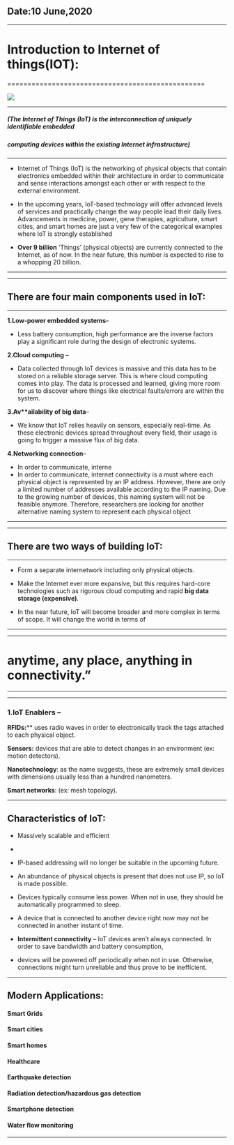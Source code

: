 
## Date:10 June,2020

--------

# Introduction to Internet of things(IOT):

=================================================

![](https://images.readwrite.com/wp-content/uploads/2019/05/What-to-Expect-from-a-Modern-IoT-Platform-in-2019.jpg)

---------
##### (The Internet of Things (IoT) is the interconnection of uniquely identifiable embedded 
##### computing devices within the existing Internet infrastructure)
-----------


- Internet of Things (IoT) is the networking of physical objects that contain electronics embedded within their architecture in order to communicate and sense interactions amongst each other or with respect to the external environment.

- In the upcoming years, IoT-based technology will offer advanced levels of services and practically change the way people lead their daily lives. Advancements in medicine, power, gene therapies, agriculture, smart cities, 
and smart homes are just a very few of the categorical examples where IoT is strongly established

-  ****Over 9 billion**** ‘Things’ (physical objects) are currently connected to the Internet, 
as of now. In the near future, this number is expected to rise to a whopping 20 billion.
------------


------
## There are four main components used in IoT:
------

 ****1.Low-power embedded systems****–

- Less battery consumption, high performance are the inverse factors play a significant role during the design of electronic systems.


****2.Cloud computing**** –

- Data collected through IoT devices is massive and this data has to be stored on a reliable storage server.
This is where cloud computing comes into play. The data is processed and learned, giving more room 
for us to discover where things like electrical faults/errors are within the system.

****3.Av**ailability of big data****–

- We know that IoT relies heavily on sensors, 
especially real-time. As these electronic devices spread throughout every field, their usage is going to trigger a massive flux of big data.

****4.Networking connection****–

- In order to communicate, interne
- In order to communicate, internet connectivity is a must where each physical object is 
represented by an IP address. However, there are only a limited number of addresses available according to the IP naming. Due to the growing number of devices, this naming system will not be feasible anymore. Therefore, researchers are looking for another alternative naming system to represent each physical object

------------

------
## There are two ways of building IoT:
------

- Form a separate internetwork including only physical objects.

- Make the Internet ever more expansive, but this requires hard-core technologies such as rigorous cloud computing
and rapid **big data storage (expensive)**.

- In the near future, IoT will become broader and more complex in terms of scope. It will change the world in terms of
---------

--------------
# anytime, any place, anything in connectivity.” #
--------------



---------

### 1.IoT Enablers –

**RFIDs:**** uses radio waves in order to electronically track the tags attached to each physical object.

****Sensors:**** devices that are able to detect changes in an environment (ex: motion detectors).

****Nanotechnology****: as the name suggests, these are extremely small devices with dimensions usually less than a hundred nanometers.

****Smart networks****: (ex: mesh topology).

----------

## Characteristics of IoT:


- Massively scalable and efficient

- 
- IP-based addressing will no longer be suitable in the upcoming future.

- An abundance of physical objects is present that does not use IP, so IoT is made possible.

- Devices typically consume less power. When not in use, they should be automatically programmed to sleep.

- A device that is connected to another device right now may not be connected in another instant of time.

- ****Intermittent connectivity**** – IoT devices aren’t always connected. In order to save bandwidth and battery consumption,
- devices will be powered off periodically when not in use. Otherwise, connections might turn unreliable and thus prove to be inefficient.

------------------

## Modern Applications:

#### Smart Grids

#### Smart cities

#### Smart homes

#### Healthcare

#### Earthquake detection

#### Radiation detection/hazardous gas detection

#### Smartphone detection

####  Water flow monitoring
---------------


